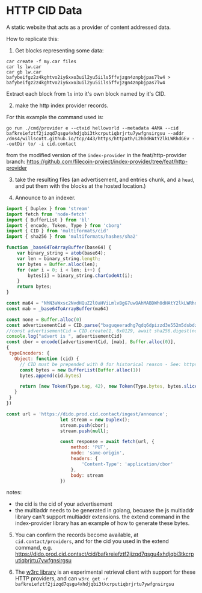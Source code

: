 # HTTP CID Data

A static website that acts as a provider of content addressed data.

How to replicate this:

1. Get blocks representing some data:

```
car create -f my.car files
car ls lw.car
car gb lw.car bafybeifgz2z4kghtvo2iy6xxo3uil2yu5iils5ffvjzgn4znpbjpas7lw4 > bafybeifgz2z4kghtvo2iy6xxo3uil2yu5iils5ffvjzgn4znpbjpas7lw4
```

Extract each block from `ls` into it's own block named by it's CID.

2. make the http index provider records.

For this example the command used is:
```
go run ./cmd/provider e --ctxid helloworld --metadata 4AMA --cid bafkreiefztf2jizqd7qsgu4xhdjqbi3tkcrputiqbrjrtu7ywfgnsirgsu --addr /dns4/willscott.github.io/tcp/443/https/httpath/L2h0dHAtY2lkLWRhdGEv --outDir to/ -i cid.contact
```

from the modified version of the `index-provider` in the feat/http-provider branch:
https://github.com/filecoin-project/index-provider/tree/feat/http-provider

3. take the resulting files (an advertisement, and entries chunk, and a `head`, and put them with the blocks at the hosted location.)

4. Announce to an indexer.

```js
import { Duplex } from 'stream'
import fetch from 'node-fetch'
import { BufferList } from 'bl'
import { encode, Token, Type } from 'cborg'
import { CID } from 'multiformats/cid'
import { sha256 } from 'multiformats/hashes/sha2'

function _base64ToArrayBuffer(base64) {
    var binary_string = atob(base64);
    var len = binary_string.length;
    var bytes = Buffer.alloc(len);
    for (var i = 0; i < len; i++) {
        bytes[i] = binary_string.charCodeAt(i);
    }
    return bytes;
}

const ma64 = "NhN3aWxsc2NvdHQuZ2l0aHViLmlvBgG7uwOAhMABDWh0dHAtY2lkLWRhdGGlAyYAJAgBEiChXJ2VTZmsm3DKn1oxKYkuKL9vpC/gE9N5huKrM7BVZw=="
const mab = _base64ToArrayBuffer(ma64)

const none = Buffer.alloc(0)
const advertisementCid = CID.parse("baguqeeradhg7qdq6dpizzd3e552m5dsbdz5jmeu7fgapduz5ly3sk5b4wseq")
//const advertisementCid = CID.create(1, 0x0129, await sha256.digest(none))
console.log("advert is ", advertisementCid)
const cbor = encode([advertisementCid, [mab], Buffer.alloc(0)],
{
 typeEncoders: {
   Object: function (cid) {
     // CID must be prepended with 0 for historical reason - See: https://github.com/ipld/cid-cbor
     const bytes = new BufferList(Buffer.alloc(1))
     bytes.append(cid.bytes)

     return [new Token(Type.tag, 42), new Token(Type.bytes, bytes.slice())]
   }
 }
})

const url = 'https://dido.prod.cid.contact/ingest/announce';
                    let stream = new Duplex();
                    stream.push(cbor);
                    stream.push(null);

                    const response = await fetch(url, {
                        method: 'PUT',
                        mode: 'same-origin',
                        headers: {
                            'Content-Type': 'application/cbor'
                        },
                        body: stream
                    })
```

notes:
* the cid is the cid of your advertisement
* the multiaddr needs to be generated in golang, becuase the js multiaddr library can't support multiaddr extensions. the extend command in the index-provider library has an example of how to generate these bytes.

5. You can confirm the records become available, at `cid.contact/providers`, and for the cid you used in the extend command, e.g. https://dido.prod.cid.contact/cid/bafkreiefztf2jizqd7qsgu4xhdjqbi3tkcrputiqbrjrtu7ywfgnsirgsu

6. The [w3rc library](https://github.com/ipfs-shipyard/w3rc/tree/feat/http) is an experimental retrieval client with support for these HTTP providers, and can `w3rc get -r bafkreiefztf2jizqd7qsgu4xhdjqbi3tkcrputiqbrjrtu7ywfgnsirgsu`